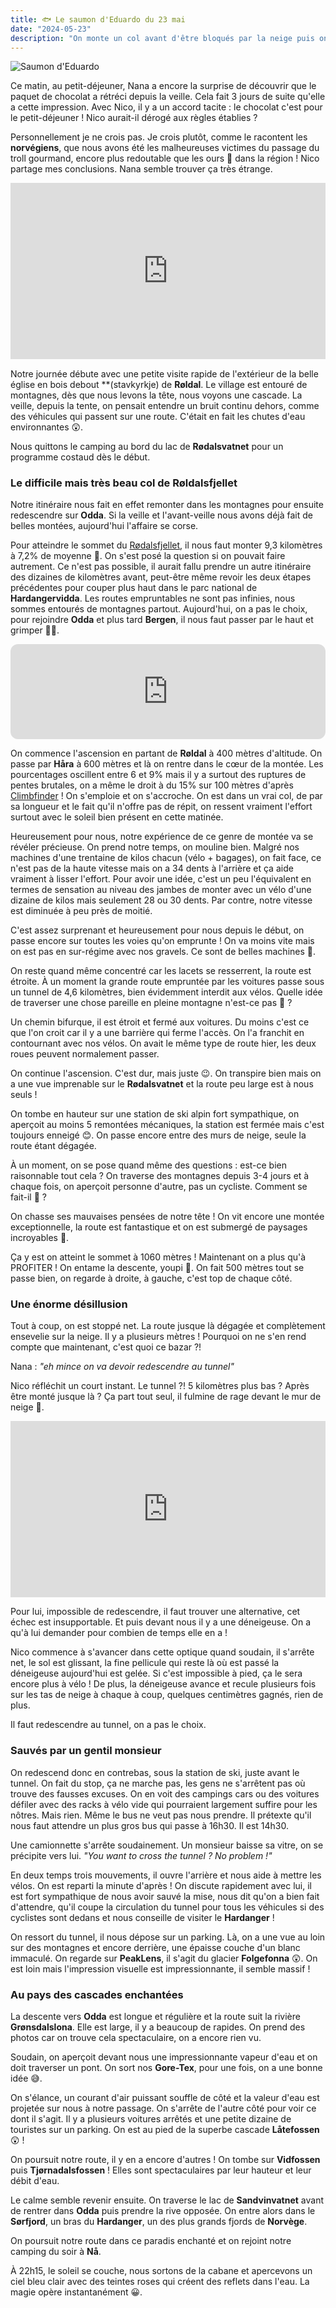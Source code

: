 ```yaml
---
title: 🐟 Le saumon d'Eduardo du 23 mai
date: "2024-05-23"
description: "On monte un col avant d'être bloqués par la neige puis on fait du stop et on aperçoit des cascades enchantées !"
---
```


![Saumon d'Eduardo](../saumon_eduardo.png)

Ce matin, au petit-déjeuner, Nana a encore la surprise de découvrir que le paquet de chocolat a rétréci depuis la veille. Cela fait 3 jours de suite qu'elle a cette impression. Avec Nico, il y a un accord tacite : le chocolat c'est pour le petit-déjeuner ! Nico aurait-il dérogé aux règles établies ?

Personnellement je ne crois pas. Je crois plutôt, comme le racontent les **norvégiens**, que nous avons été les malheureuses victimes du passage du troll gourmand, encore plus redoutable que les ours 🐻 dans la région ! Nico partage mes conclusions. Nana semble trouver ça très étrange.

<div style="width: 100%; height: 0; position: relative; padding-bottom: 56%;"><iframe src="https://giphy.com/embed/n3TNBao3skjoA" style="top: 0; left: 0; width: 100%; height: 100%; position: absolute; border: 0;" allowfullscreen scrolling="no" allow="encrypted-media;" class="giphy-embed"></iframe></div>

Notre journée débute avec une petite visite rapide de l'extérieur de la belle église en bois debout **(stavkyrkje) de **Røldal**. Le village est entouré de montagnes, dès que nous levons la tête, nous voyons une cascade. La veille, depuis la tente, on pensait entendre un bruit continu dehors, comme des véhicules qui passent sur une route. C'était en fait les chutes d'eau environnantes 😲.

Nous quittons le camping au bord du lac de **Rødalsvatnet** pour un programme costaud dès le début.

### Le difficile mais très beau col de Røldalsfjellet

Notre itinéraire nous fait en effet remonter dans les montagnes pour ensuite redescendre sur **Odda**. Si la veille et l'avant-veille nous avons déjà fait de belles montées, aujourd'hui l'affaire se corse.

Pour atteindre le sommet du [Rødalsfjellet](https://www.dangerousroads.org/europe/norway/9829-r%C3%B8ldalsfjellet.html), il nous faut monter 9,3 kilomètres à 7,2% de moyenne 🤯. On s'est posé la question si on pouvait faire autrement. Ce n'est pas possible, il aurait fallu prendre un autre itinéraire des dizaines de kilomètres avant, peut-être même revoir les deux étapes précédentes pour couper plus haut dans le parc national de **Hardangervidda**. Les routes empruntables ne sont pas infinies, nous sommes entourés de montagnes partout. Aujourd'hui, on a pas le choix, pour rejoindre **Odda** et plus tard **Bergen**, il nous faut passer par le haut et grimper 💪🏼.

<iframe style="border-radius:12px" src="https://open.spotify.com/embed/track/1V0Zy7533bjXFSVtn3crzY?utm_source=generator" width="100%" height="152" frameBorder="0" allow="autoplay; clipboard-write; encrypted-media; picture-in-picture" loading="lazy"></iframe>

On commence l'ascension en partant de **Røldal** à 400 mètres d'altitude. On passe par **Håra** à 600 mètres et là on rentre dans le cœur de la montée. Les pourcentages oscillent entre 6 et 9% mais il y a surtout des ruptures de pentes brutales, on a même le droit à du 15% sur 100 mètres d'après [Climbfinder](https://climbfinder.com/en/climbs/roldalsfjellet-hara) ! On s'emploie et on s'accroche. On est dans un vrai col, de par sa longueur et le fait qu'il n'offre pas de répit, on ressent vraiment l'effort surtout avec le soleil bien présent en cette matinée.

Heureusement pour nous, notre expérience de ce genre de montée va se révéler précieuse. On prend notre temps, on mouline bien. Malgré nos machines d'une trentaine de kilos chacun (vélo + bagages), on fait face, ce n'est pas de la haute vitesse mais on a 34 dents à l'arrière et ça aide vraiment à lisser l'effort. Pour avoir une idée, c'est un peu l'équivalent en termes de sensation au niveau des jambes de monter avec un vélo d'une dizaine de kilos mais seulement 28 ou 30 dents. Par contre, notre vitesse est diminuée à peu près de moitié. 

C'est assez surprenant et heureusement pour nous depuis le début, on passe encore sur toutes les voies qu'on emprunte ! On va moins vite mais on est pas en sur-régime avec nos gravels. Ce sont de belles machines 🥰.

On reste quand même concentré car les lacets se resserrent, la route est étroite. À un moment la grande route empruntée par les voitures passe sous un tunnel de 4,6 kilomètres, bien évidemment interdit aux vélos. Quelle idée de traverser une chose pareille en pleine montagne n'est-ce pas 🤨 ?

Un chemin bifurque, il est étroit et fermé aux voitures. Du moins c'est ce que l'on croit car il y a une barrière qui ferme l'accès. On l'a franchit en contournant avec nos vélos. On avait le même type de route hier, les deux roues peuvent normalement passer.

On continue l'ascension. C'est dur, mais juste 😉. On transpire bien mais on a une vue imprenable sur le **Rødalsvatnet** et la route peu large est à nous seuls !

On tombe en hauteur sur une station de ski alpin fort sympathique, on aperçoit au moins 5 remontées mécaniques, la station est fermée mais c'est toujours enneigé 😊. On passe encore entre des murs de neige, seule la route étant dégagée.

À un moment, on se pose quand même des questions : est-ce bien raisonnable tout cela ? On traverse des montagnes depuis 3-4 jours et à chaque fois, on aperçoit personne d'autre, pas un cycliste. Comment se fait-il 🤔 ?

On chasse ses mauvaises pensées de notre tête ! On vit encore une montée exceptionnelle, la route est fantastique et on est submergé de paysages incroyables 🤩. 

Ça y est on atteint le sommet à 1060 mètres ! Maintenant on a plus qu'à PROFITER ! On entame la descente, youpi 🥳. On fait 500 mètres tout se passe bien, on regarde à droite, à gauche, c'est top de chaque côté. 

### Une énorme désillusion 
Tout à coup, on est stoppé net. La route jusque là dégagée et complètement ensevelie sur la neige. Il y a plusieurs mètres ! Pourquoi on ne s'en rend compte que maintenant, c'est quoi ce bazar ?!

Nana : *"eh mince on va devoir redescendre au tunnel"*

Nico réfléchit un court instant. Le tunnel ?! 5 kilomètres plus bas ? Après être monté jusque là ? Ça part tout seul, il fulmine de rage devant le mur de neige 🤬.

<div style="width: 100%; height: 0; position: relative; padding-bottom: 56%;"><iframe src="https://giphy.com/embed/d10dMmzqCYqQ0" style="top: 0; left: 0; width: 100%; height: 100%; position: absolute; border: 0;" allowfullscreen scrolling="no" allow="encrypted-media;" class="giphy-embed"></iframe></div>

Pour lui, impossible de redescendre, il faut trouver une alternative, cet échec est insupportable. Et puis devant nous il y a une déneigeuse. On a qu'à lui demander pour combien de temps elle en a !

Nico commence à s'avancer dans cette optique quand soudain, il s'arrête net, le sol est glissant, la fine pellicule qui reste là où est passé la déneigeuse aujourd'hui est gelée. Si c'est impossible à pied, ça le sera encore plus à vélo ! De plus, la déneigeuse avance et recule plusieurs fois sur les tas de neige à chaque à coup, quelques centimètres gagnés, rien de plus.

Il faut redescendre au tunnel, on a pas le choix.

### Sauvés par un gentil monsieur
On redescend donc en contrebas, sous la station de ski, juste avant le tunnel. On fait du stop, ça ne marche pas, les gens ne s'arrêtent pas où trouve des fausses excuses. On en voit des campings cars ou des voitures défiler avec des racks à vélo vide qui pourraient largement suffire pour les nôtres. Mais rien. Même le bus ne veut pas nous prendre. Il prétexte qu'il nous faut attendre un plus gros bus qui passe à 16h30. Il est 14h30.

Une camionnette s'arrête soudainement. Un monsieur baisse sa vitre, on se précipite vers lui. *"You want to cross the tunnel ? No problem !"*

En deux temps trois mouvements, il ouvre l'arrière et nous aide à mettre les vélos. On est reparti la minute d'après ! On discute rapidement avec lui, il est fort sympathique de nous avoir sauvé la mise, nous dit qu'on a bien fait d'attendre, qu'il coupe la circulation du tunnel pour tous les véhicules si des cyclistes sont dedans et nous conseille de visiter le **Hardanger** !

On ressort du tunnel, il nous dépose sur un parking. Là, on a une vue au loin sur des montagnes et encore derrière, une épaisse couche d'un blanc immaculé. On regarde sur **PeakLens**, il s'agit du glacier **Folgefonna** 😲. On est loin mais l'impression visuelle est impressionnante, il semble massif !

### Au pays des cascades enchantées 

La descente vers **Odda** est longue et régulière et la route suit la rivière **Grønsdalslona**. Elle est large, il y a beaucoup de rapides. On prend des photos car on trouve cela spectaculaire, on a encore rien vu.

Soudain, on aperçoit devant nous une impressionnante vapeur d'eau et on doit traverser un pont. On sort nos **Gore-Tex**, pour une fois, on a une bonne idée 😅. 

On s'élance, un courant d'air puissant souffle de côté et la valeur d'eau est projetée sur nous à notre passage. On s'arrête de l'autre côté pour voir ce dont il s'agit. Il y a plusieurs voitures arrêtés et une petite dizaine de touristes sur un parking. On est au pied de la superbe cascade **Låtefossen** 😲 !

On poursuit notre route, il y en a encore d'autres ! On tombe sur **Vidfossen** puis **Tjørnadalsfossen** ! Elles sont spectaculaires par leur hauteur et leur débit d'eau.

Le calme semble revenir ensuite. On traverse le lac de **Sandvinvatnet** avant de rentrer dans **Odda** puis prendre la rive opposée. On entre alors dans le **Sørfjord**, un bras du **Hardanger**, un des plus grands fjords de **Norvège**.

On poursuit notre route dans ce paradis enchanté et on rejoint notre camping du soir à **Nå**.

À 22h15, le soleil se couche, nous sortons de la cabane et apercevons un ciel bleu clair avec des teintes roses qui créent des reflets dans l'eau. La magie opère instantanément 😀.